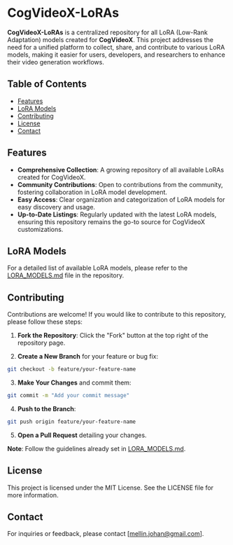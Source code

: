 # CogVideoX-LoRAs

**CogVideoX-LoRAs** is a centralized repository for all LoRA (Low-Rank Adaptation) models created for **CogVideoX**. This project addresses the need for a unified platform to collect, share, and contribute to various LoRA models, making it easier for users, developers, and researchers to enhance their video generation workflows.

## Table of Contents
- [Features](#features)
- [LoRA Models](#lora-models)
- [Contributing](#contributing)
- [License](#license)
- [Contact](#contact)

## Features
- **Comprehensive Collection**: A growing repository of all available LoRAs created for CogVideoX.
- **Community Contributions**: Open to contributions from the community, fostering collaboration in LoRA model development.
- **Easy Access**: Clear organization and categorization of LoRA models for easy discovery and usage.
- **Up-to-Date Listings**: Regularly updated with the latest LoRA models, ensuring this repository remains the go-to source for CogVideoX customizations.

## LoRA Models
For a detailed list of available LoRA models, please refer to the [LORA_MODELS.md](LORA_MODELS.md) file in the repository.

## Contributing
Contributions are welcome! If you would like to contribute to this repository, please follow these steps:
1. **Fork the Repository**: Click the "Fork" button at the top right of the repository page.

2. **Create a New Branch** for your feature or bug fix:
  ```bash
  git checkout -b feature/your-feature-name
  ```

3. **Make Your Changes** and commit them:
  ```bash
  git commit -m "Add your commit message"
  ```

4. **Push to the Branch**:
  ```bash
  git push origin feature/your-feature-name
  ```

5. **Open a Pull Request** detailing your changes.

**Note**: Follow the guidelines already set in [LORA_MODELS.md](LORA_MODELS.md).

## License
This project is licensed under the MIT License. See the LICENSE file for more information.

## Contact
For inquiries or feedback, please contact [mellin.johan@gmail.com].